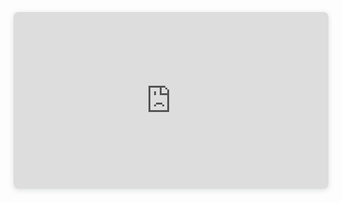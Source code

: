 <div style="position: relative; width: 100%; height: 0; padding-top: 56.2225%;
 padding-bottom: 0; box-shadow: 0 2px 8px 0 rgba(63,69,81,0.16); margin-top: 1.6em; margin-bottom: 0.9em; overflow: hidden;
 border-radius: 8px; will-change: transform;">
  <iframe loading="lazy" style="position: absolute; width: 100%; height: 100%; top: 0; left: 0; border: none; padding: 0;margin: 0;"
    src="https:&#x2F;&#x2F;www.canva.com&#x2F;design&#x2F;DAF_AoVw5k4&#x2F;czIHKFg0dcG16gsapRMPBA&#x2F;view?embed" allowfullscreen="allowfullscreen" allow="fullscreen">
  </iframe>
</div>
<a href="https:&#x2F;&#x2F;www.canva.com&#x2F;design&#x2F;DAF_AoVw5k4&#x2F;czIHKFg0dcG16gsapRMPBA&#x2F;view?utm_content=DAF_AoVw5k4&amp;utm_campaign=designshare&amp;utm_medium=embeds&amp;utm_source=link" target="_blank" rel="noopener"> 
